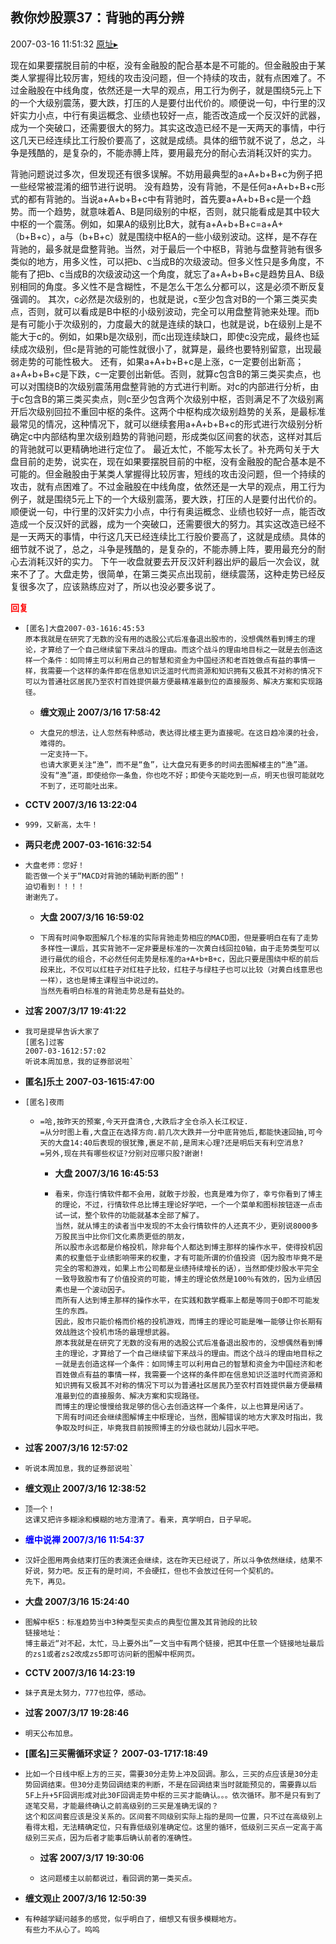 ## 教你炒股票37：背驰的再分辨
2007-03-16 11:51:32
[原址▸](http://www.fxgan.com/chan_time/2007_01_06/435.htm)



 


 现在如果要摆脱目前的中枢，没有金融股的配合基本是不可能的。但金融股由于某类人掌握得比较厉害，短线的攻击没问题，但一个持续的攻击，就有点困难了。不过金融股在中线角度，依然还是一大早的观点，用工行为例子，就是围绕5元上下的一个大级别震荡，要大跌，打压的人是要付出代价的。顺便说一句，中行里的汉奸实力小点，中行有奥运概念、业绩也较好一点，能否改造成一个反汉奸的武器，成为一个突破口，还需要很大的努力。其实这改造已经不是一天两天的事情，中行这几天已经连续比工行股价要高了，这就是成绩。具体的细节就不说了，总之，斗争是残酷的，是复杂的，不能赤膊上阵，要用最充分的耐心去消耗汉奸的实力。


 

背驰问题说过多次，但发现还有很多误解。不妨用最典型的a+A+b+B+c为例子把一些经常被混淆的细节进行说明。
没有趋势，没有背驰，不是任何a+A+b+B+c形式的都有背驰的。当说a+A+b+B+c中有背驰时，首先要a+A+b+B+c是一个趋势。而一个趋势，就意味着A、B是同级别的中枢，否则，就只能看成是其中较大中枢的一个震荡。例如，如果A的级别比B大，就有a+A+b+B+c=a+A+（b+B+c），a与（b+B+c）就是围绕中枢A的一些小级别波动。这样，是不存在背驰的，最多就是盘整背驰。当然，对于最后一个中枢B，背驰与盘整背驰有很多类似的地方，用多义性，可以把b、c当成B的次级波动。但多义性只是多角度，不能有了把b、c当成B的次级波动这一个角度，就忘了a+A+b+B+c是趋势且A、B级别相同的角度。多义性不是含糊性，不是怎么干怎么分都可以，这是必须不断反复强调的。
其次，c必然是次级别的，也就是说，c至少包含对B的一个第三类买卖点，否则，就可以看成是B中枢的小级别波动，完全可以用盘整背驰来处理。而b是有可能小于次级别的，力度最大的就是连续的缺口，也就是说，b在级别上是不能大于c的。例如，如果b是次级别，而c出现连续缺口，即使c没完成，最终也延续成次级别，但c是背驰的可能性就很小了，就算是，最终也要特别留意，出现最弱走势的可能性极大。
还有，如果a+A+b+B+c是上涨，c一定要创出新高；a+A+b+B+c是下跌，c一定要创出新低。否则，就算c包含B的第三类买卖点，也可以对围绕B的次级别震荡用盘整背驰的方式进行判断。对c的内部进行分析，由于c包含B的第三类买卖点，则c至少包含两个次级别中枢，否则满足不了次级别离开后次级别回拉不重回中枢的条件。这两个中枢构成次级别趋势的关系，是最标准最常见的情况，这种情况下，就可以继续套用a+A+b+B+c的形式进行次级别分析确定c中内部结构里次级别趋势的背驰问题，形成类似区间套的状态，这样对其后的背驰就可以更精确地进行定位了。
最近太忙，不能写太长了。补充两句关于大盘目前的走势，说实在，现在如果要摆脱目前的中枢，没有金融股的配合基本是不可能的。但金融股由于某类人掌握得比较厉害，短线的攻击没问题，但一个持续的攻击，就有点困难了。不过金融股在中线角度，依然还是一大早的观点，用工行为例子，就是围绕5元上下的一个大级别震荡，要大跌，打压的人是要付出代价的。顺便说一句，中行里的汉奸实力小点，中行有奥运概念、业绩也较好一点，能否改造成一个反汉奸的武器，成为一个突破口，还需要很大的努力。其实这改造已经不是一天两天的事情，中行这几天已经连续比工行股价要高了，这就是成绩。具体的细节就不说了，总之，斗争是残酷的，是复杂的，不能赤膊上阵，要用最充分的耐心去消耗汉奸的实力。
下午一收盘就要去开反汉奸利器出炉的最后一次会议，就来不了了。大盘走势，很简单，在第三类买点出现前，继续震荡，这种走势已经反复很多次了，应该熟练应对了，所以也没必要多说了。




<font color='red'>**回复**</font>


- ```
  [匿名]大盘2007-03-1616:45:53
  原本我就是在研究了无数的没有用的选股公式后准备退出股市的，没想偶然看到博主的理论，才算给了一个自己继续留下来战斗的理由。而这个战斗的理由地目标之一就是去创造这样一个条件：如同博主可以利用自己的智慧和资金为中国经济和老百姓做点有益的事情一样，我需要一个这样的条件即在信息知识泛滥时代而资源和知识拥有又极其不对称的情况下可以为普通社区居民乃至农村百姓提供最方便最精准最到位的直接服务、解决方案和实现路径。
  ```
   - **缠文观止 2007/3/16 17:58:42**
   - ```
     大盘兄的想法，让人忽然有种感动，表达得比楼主更为直接呢。在这日趋冷漠的社会，难得的。
     一定支持一下。
     也请大家更关注“渔”，而不是“鱼”，让大盘兄有更多的时间去图解楼主的“渔”道。
     没有“渔”道，即使给你一条鱼，你也吃不好；即使今天能吃到一点，明天也很可能就吃不到了，还可能吐出来。
     ```
- **CCTV 2007/3/16 13:22:04**
- ```
  999，又新高，太牛！
  ```
- **两只老虎 2007-03-1616:32:54**
- ```
  大盘老师：您好！
  能否做一个关于“MACD对背驰的辅助判断的图”！
  迫切看到！！！！
  谢谢先了。
  ```
   - **大盘 2007/3/16 16:59:02**
   - ```
     下周有时间争取图解几个标准的实际背驰走势相应的MACD图，但是要明白在有了走势多样性一课后，其实背驰不一定非要是标准的一次黄白线回拉0轴，由于走势类型可以进行最优的组合，不必然任何走势是标准的a+A+b+B+c，因此只要是围绕中枢的前后段来比，不仅可以红柱子对红柱子比较，红柱子与绿柱子也可以比较（对黄白线意思也一样），这也是博主课程当中说过的。
     当然先看明白标准的背驰走势总是有益处的。
     ```
- **过客 2007/3/17 19:41:22**
- ```
  我可是提早告诉大家了
  [匿名]过客
  2007-03-1612:57:02
  听说本周加息，我的证券部说啦`
  ```
- **匿名]乐土 2007-03-1615:47:00**
- ```
  [匿名]夜雨
  ```
   - ```
     =哈,按昨天的预案,今天开盘清仓,大跌后才全仓杀入长江权证.
     =从分时图上看,大盘正在选择方向.前几次大跌并一分中底背弛后,都能快速回抽,可今天的大盘14:40后表现的很犹豫,裹足不前,是周末心理?还是明后天有利空消息?
     =另外,现在共有哪些权证?分别对应哪只股?谢谢!
     ```
      - **大盘 2007/3/16 16:45:53**
      - ```
        看来，你连行情软件都不会用，就敢于炒股，也真是难为你了，幸亏你看到了博主的理论，不过，行情软件总比博主理论好学吧，一个一个菜单和图标按钮逐一点击试一试，整个软件的功能就基本全部了解了。
        当然，就从博主的读者当中发现的不太会行情软件的人还真不少，更别说8000多万股民当中比你们文化素质更低的朋友，
        所以股市永远都是价格投机，除非每个人都达到博主那样的操作水平，使得投机因素的权重低于业绩影响带来的权重，才有可能所谓的价值投资（因为股市毕竟不是完全的零和游戏，如果上市公司都是业绩持续增长的话），当然即使炒股水平完全一致导致股市有了价值投资的可能，博主的理论依然是100％有效的，因为业绩因素也是一个波动因子。
        而所有人达到博主那样的操作水平，在实践和数学概率上都是等同于0即不可能发生的东西。
        因此，股市只能价格而价格的投机游戏，而博主的理论可能是唯一能够让你长期有效战胜这个投机市场的最理想武器。
        原本我就是在研究了无数的没有用的选股公式后准备退出股市的，没想偶然看到博主的理论，才算给了一个自己继续留下来战斗的理由。而这个战斗的理由地目标之一就是去创造这样一个条件：如同博主可以利用自己的智慧和资金为中国经济和老百姓做点有益的事情一样，我需要一个这样的条件即在信息知识泛滥时代而资源和知识拥有又极其不对称的情况下可以为普通社区居民乃至农村百姓提供最方便最精准最到位的直接服务、解决方案和实现路径。
        而博主的理论慢慢给我足够的信心去创造这样一个条件，以上也算是闲话了。
        下周有时间还会继续图解博主中枢理论，当然，图解错误的地方大家及时指出，我争取及时纠正，毕竟我目前按照博主的分级也就幼儿园水平吧。
        ```
- **过客 2007/3/16 12:57:02**
- ```
  听说本周加息，我的证券部说啦`
  ```
- **缠文观止 2007/3/16 12:38:52**
- ```
  顶一个！
  这课又把许多糊涂和模糊的地方澄清了。看来，真学明白，日子早呢。
  ```
- <font color='blue'>**缠中说禅 2007/3/16 11:54:37**</font>
- ```
  汉奸企图用两会结束打压的表演还会继续，这在昨天已经说了，所以斗争依然继续，结果不好说，努力吧。反正有的是时间，不会硬扛，但也不会放过任何一个契机的。
  先下，再见。
  ```
- **大盘 2007/3/16 15:24:40**
- ```
  图解中枢5：标准趋势当中3种类型买卖点的典型位置及其背驰段的比较
  链接地址：
  博主最近“对不起，太忙，马上要外出”一文当中有两个链接，把其中任意一个链接地址最后的zs1或者zs2改成zs5即可访问新的图解中枢网页。
  ```
- **CCTV 2007/3/16 14:23:19**
- ```
  妹子真是太努力，777也拉停，感动。
  ```
- **过客 2007/3/17 19:28:46**
- ```
  明天公布加息。
  ```
- **[匿名]三买需循环求证？ 2007-03-1717:18:49**
- ```
  比如一个日线中枢上方的三买，需要30分走势上冲及回调。那么，三买的点应该是30分走势回调结束。但30分走势回调结束的判断，不是在回调结束当时就能预见的，需要靠以后5F上升+5F回调形成对此30F回调走势中枢的三买才能确认。。。依次循环。那不是只有到了逐笔交易，才能最终确认之前高级别的三买是准确无误的？
  这个和区间套应该是没关系的。区间套不同级别实际上指的是同一位置，只不过在高级别上看得太粗，无法精确定位，只有靠低级别准确定位。这里的循环，低级别三买点一定高于高级别三买点，因为后者才能事后确认前者的准确性。
  ```
   - **过客 2007/3/17 19:30:06**
   - ```
     这问题楼主以前都说过，看回调的第一类买点。
     ```
- **缠文观止 2007/3/16 12:50:39**
- ```
  有种越学疑问越多的感觉，似乎明白了，细想又有很多模糊地方。
  有些力不从心了。呜呜
  ```
